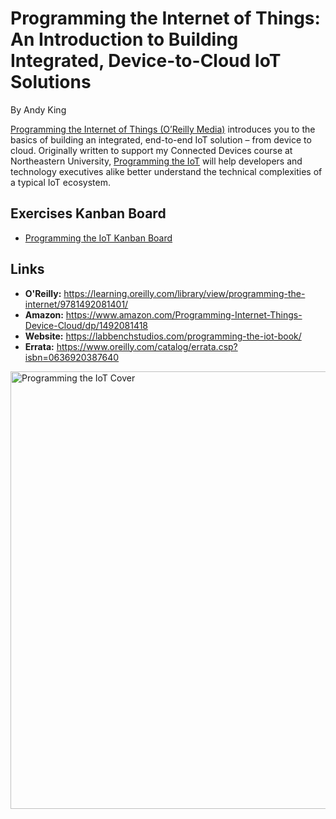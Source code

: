 # Programming the Internet of Things: An Introduction to Building Integrated, Device-to-Cloud IoT Solutions

By Andy King

[Programming the Internet of Things (O’Reilly Media)](https://learning.oreilly.com/library/view/programming-the-internet/9781492081401/) introduces you
to the basics of building an integrated, end-to-end IoT solution – from device to cloud. Originally written to support my Connected Devices course at Northeastern University,
[Programming the IoT](https://learning.oreilly.com/library/view/programming-the-internet/9781492081401/) will help developers and technology executives alike better understand
the technical complexities of a typical IoT ecosystem.

## Exercises Kanban Board
- [Programming the IoT Kanban Board](https://github.com/orgs/programming-the-iot/projects/1)

## Links
- **O'Reilly:** https://learning.oreilly.com/library/view/programming-the-internet/9781492081401/
- **Amazon:** https://www.amazon.com/Programming-Internet-Things-Device-Cloud/dp/1492081418
- **Website:** https://labbenchstudios.com/programming-the-iot-book/
- **Errata:** https://www.oreilly.com/catalog/errata.csp?isbn=0636920387640

<a href="https://learning.oreilly.com/library/view/programming-the-internet/9781492081401/"><img src="https://labbenchstudios.files.wordpress.com/2021/06/programming-the-internet-of-things-final-cover.png" alt="Programming the IoT Cover" style="width:700px;"/></a>
<!--<a href="https://learning.oreilly.com/library/view/programming-the-internet/9781492081401/"><img src="https://learning.oreilly.com/library/cover/9781492081401/250w/" alt="Programming the IoT Cover" style="width:250px;"/></a>-->
